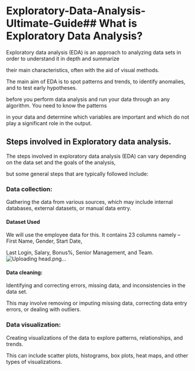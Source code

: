 
# Exploratory-Data-Analysis-Ultimate-Guide## What is Exploratory Data Analysis?


Exploratory data analysis (EDA) is an approach to analyzing data sets in order to understand it in depth and summarize 

their main characteristics, often with the aid of visual methods.

The main aim of EDA is to spot patterns and trends, to identify anomalies, and to test early hypotheses.

before you perform data analysis and run your data through an any algorithm. You need to know the patterns 

in your data and determine which variables are important and which do not play a significant role in the output. 


## Steps involved in Exploratory data analysis.

The steps involved in exploratory data analysis (EDA) can vary depending on the data set and the goals of the analysis,

but some general steps that are typically followed include:


### Data collection: 

Gathering the data from various sources, which may include internal databases, external datasets, or manual data entry.

#### Dataset Used

We will use the employee data for this. It contains 23 columns namely – First Name, Gender, Start Date, 

Last Login, Salary, Bonus%, Senior Management, and Team.
![Uploading head.png…]()


#### Data cleaning: 

Identifying and correcting errors, missing data, and inconsistencies in the data set. 

This may involve removing or imputing missing data, correcting data entry errors, or dealing with outliers.

### Data visualization:

Creating visualizations of the data to explore patterns, relationships, and trends. 

This can include scatter plots, histograms, box plots, heat maps, and other types of visualizations.
